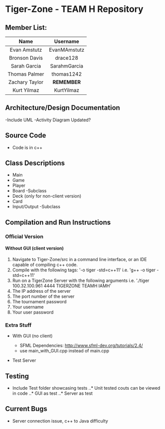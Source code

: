 Tiger-Zone - TEAM H Repository
==================

## Member List:

|     Name    	| Username 	    |
|:-----------:	|:----------:	  |
| Evan Amstutz  | EvanMAmstutz	|
| Bronson Davis | drace128 	    |
| Sarah Garcia  | SarahmGarcia  |
| Thomas Palmer | thomas1242    |
| Zachary Taylor| **REMEMBER**  |
| Kurt Yilmaz   | KurtYilmaz    |

## Architecture/Design Documentation
-Include UML
-Activity Diagram Updated?

## Source Code
- Code is in c++

## Class Descriptions
- Main
- Game
- Player
- Board
  -Subclass
- Deck (only for non-client version)
- Card
- Input/Output
  -Subclass


## Compilation and Run Instructions
### Official Version
#### Without GUI (client version)
1. Navigate to Tiger-Zone/src in a command line interface, or an IDE capable of compiling c++ code.
2. Compile with the following tags: '-o tiger -std=c++11' i.e. 'g++ -o tiger -std=c++11'
3. Run on a TigerZone Server with the following arguments i.e. './tiger 100.32.100.961 4444 TIGERZONE TEAMH IAMH'
 1. The IP address of the server
 2. The port number of the server
 3. The tournament password
 4. Your username
 5. Your user password
  

### Extra Stuff
- With GUI (no client)
    - SFML Dependencies: http://www.sfml-dev.org/tutorials/2.4/
    - use main_with_GUI.cpp instead of main.cpp
  
- Test Server

## Testing
- Include Test folder showcasing tests
  ..* Unit tested couts can be viewed in code
  ..* GUI as test
  ..* Server as test
  
## Current Bugs
- Server connection issue, c++ to Java difficulty
